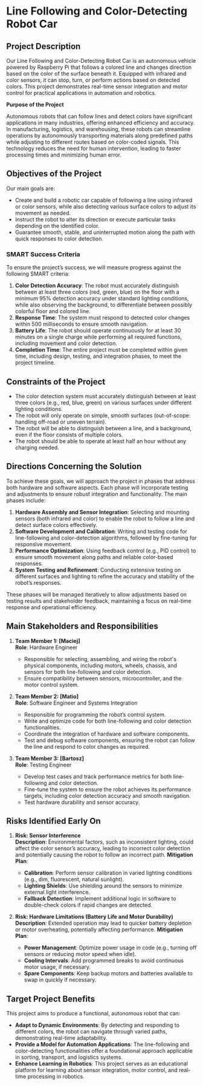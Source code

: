 # Line Following and Color-Detecting Robot Car 

## Project Description

Our Line Following and Color-Detecting Robot Car is an autonomous vehicle powered by Raspberry Pi that follows a colored line and changes direction based on the color of the surface beneath it. Equipped with infrared and color sensors, it can stop, turn, or perform actions based on detected colors. This project demonstrates real-time sensor integration and motor control for practical applications in automation and robotics.

**Purpose of the Project**

Autonomous robots that can follow lines and detect colors have significant applications in many industries, offering enhanced efficiency and accuracy. In manufacturing, logistics, and warehousing, these robots can streamline operations by autonomously transporting materials along predefined paths while adjusting to different routes based on color-coded signals. This technology reduces the need for human intervention, leading to faster processing times and minimizing human error.

## Objectives of the Project

Our main goals are:

- Create and build a robotic car capable of following a line using infrared or color sensors, while also detecting various surface colors to adjust its movement as needed.
- Instruct the robot to alter its direction or execute particular tasks depending on the identified color.
- Guarantee smooth, stable, and uninterrupted motion along the path with quick responses to color detection.

### SMART Success Criteria

To ensure the project’s success, we will measure progress against the following SMART criteria:

1. **Color Detection Accuracy**: The robot must accurately distinguish between at least three colors (red, green, blue) on the floor with a minimum 95% detection accuracy under standard lighting conditions, while also observing the background, to differentiate between possibly colorful floor and colored line.
2. **Response Time**: The system must respond to detected color changes within 500 milliseconds to ensure smooth navigation.
3. **Battery Life**: The robot should operate continuously for at least 30 minutes on a single charge while performing all required functions, including movement and color detection.
4. **Completion Time**: The entire project must be completed within given time, including design, testing, and integration phases, to meet the project timeline.

## Constraints of the Project

- The color detection system must accurately distinguish between at least three colors (e.g., red, blue, green) on various surfaces under different lighting conditions.
- The robot will only operate on simple, smooth surfaces (out-of-scope: handling off-road or uneven terrain).
- The robot will be able to distinguish between a line, and a background, even if the floor consists of multiple colors.
- The robot should be able to operate at least half an hour without any charging needed.

## Directions Concerning the Solution

To achieve these goals, we will approach the project in phases that address both hardware and software aspects. Each phase will incorporate testing and adjustments to ensure robust integration and functionality. The main phases include:

1. **Hardware Assembly and Sensor Integration**: Selecting and mounting sensors (both infrared and color) to enable the robot to follow a line and detect surface colors effectively.
2. **Software Development and Calibration**: Writing and testing code for line-following and color-detection algorithms, followed by fine-tuning for responsive movement.
3. **Performance Optimization**: Using feedback control (e.g., PID control) to ensure smooth movement along paths and reliable color-based responses.
4. **System Testing and Refinement**: Conducting extensive testing on different surfaces and lighting to refine the accuracy and stability of the robot’s responses.

These phases will be managed iteratively to allow adjustments based on testing results and stakeholder feedback, maintaining a focus on real-time response and operational efficiency.

## Main Stakeholders and Responsibilities

1. **Team Member 1: [Maciej]**  
   **Role**: Hardware Engineer  
   - Responsible for selecting, assembling, and wiring the robot's physical components, including motors, wheels, chassis, and sensors for both line-following and color detection.
   - Ensure compatibility between sensors, microcontroller, and the motor control system.

2. **Team Member 2: [Matio]**  
   **Role**: Software Engineer and Systems Integration  
   - Responsible for programming the robot’s control system.
   - Write and optimize code for both line-following and color detection functionalities.
   - Coordinate the integration of hardware and software components.
   - Test and debug software components, ensuring the robot can follow the line and respond to color changes as required.

3. **Team Member 3: [Bartosz]**  
   **Role**: Testing Engineer  
   
   - Develop test cases and track performance metrics for both line-following and color detection.
   - Fine-tune the system to ensure the robot achieves its performance targets, including color detection accuracy and smooth navigation.
   - Test hardware durability and sensor accuracy.

## Risks Identified Early On

1. **Risk: Sensor Interference**  
   **Description**: Environmental factors, such as inconsistent lighting, could affect the color sensor’s accuracy, leading to incorrect color detection and potentially causing the robot to follow an incorrect path.
   **Mitigation Plan**:
      - **Calibration**: Perform sensor calibration in varied lighting conditions (e.g., dim, fluorescent, natural sunlight).
      - **Lighting Shields**: Use shielding around the sensors to minimize external light interference.
      - **Fallback Detection**: Implement additional logic in software to double-check colors if rapid changes are detected.

2. **Risk: Hardware Limitations (Battery Life and Motor Durability)**  
   **Description**: Extended operation may lead to quicker battery depletion or motor overheating, potentially affecting performance.
   **Mitigation Plan**:
      - **Power Management**: Optimize power usage in code (e.g., turning off sensors or reducing motor speed when idle).
      - **Cooling Intervals**: Add programmed breaks to avoid continuous motor usage, if necessary.
      - **Spare Components**: Keep backup motors and batteries available to swap in quickly if necessary.

## Target Project Benefits

This project aims to produce a functional, autonomous robot that can:

- **Adapt to Dynamic Environments**: By detecting and responding to different colors, the robot can navigate through varied paths, demonstrating real-time adaptability.
- **Provide a Model for Automation Applications**: The line-following and color-detecting functionalities offer a foundational approach applicable in sorting, transport, and logistics systems.
- **Enhance Learning in Robotics**: This project serves as an educational platform for learning about sensor integration, motor control, and real-time processing in robotics.
